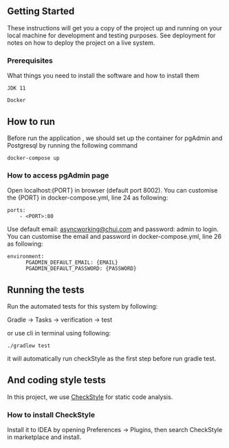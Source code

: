 ## Getting Started

These instructions will get you a copy of the project up and running on your local machine for development and testing purposes. See deployment for notes on how to deploy the project on a live system.

### Prerequisites

What things you need to install the software and how to install them

```
JDK 11
```
```
Docker
```

## How to run

Before run the application , we should set up the container for pgAdmin and Postgresql by running the following command
```
docker-compose up
```
### How to access pgAdmin page

Open localhost:{PORT} in browser (default port 8002). You can customise the {PORT} in docker-compose.yml, line 24 as following:
```
ports:
    - <PORT>:80
```
Use default email: asyncworking@chui.com and password: admin to login. You can customise the email and password in docker-compose.yml, line 26 as following:
```
environment:
      PGADMIN_DEFAULT_EMAIL: {EMAIL}
      PGADMIN_DEFAULT_PASSWORD: {PASSWORD}
```

## Running the tests

 Run the automated tests for this system by following:
 
 Gradle -> Tasks -> verification -> test
 
 or use cli in terminal using following:
 
 ```
 ./gradlew test

 ```
 it will automatically run checkStyle as the first step before run gradle test.
 
## And coding style tests

In this project, we use [CheckStyle](https://checkstyle.sourceforge.io/) for static code analysis.

### How to install CheckStyle

Install it to IDEA by opening Preferences -> Plugins, then search CheckStyle in marketplace and install.


